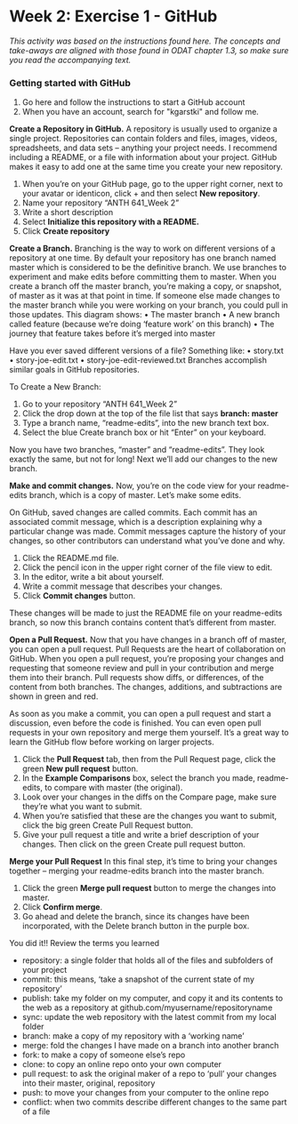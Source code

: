 # Week 2: Exercise 1 - GitHub
_This activity was based on the instructions found here. The concepts and take-aways are aligned with those found in ODAT chapter 1.3, so make sure you read the accompanying text._

### Getting started with GitHub
1. Go here and follow the instructions to start a GitHub account
2. When you have an account, search for "kgarstki" and follow me. 

__Create a Repository in GitHub.__ A repository is usually used to organize a single project. Repositories can contain folders and files, images, videos, spreadsheets, and data sets – anything your project needs. I recommend including a README, or a file with information about your project. GitHub makes it easy to add one at the same time you create your new repository.
1.	When you’re on your GitHub page, go to the upper right corner, next to your avatar or identicon, click + and then select __New repository__.
2.	Name your repository “ANTH 641_Week 2” 
3.	Write a short description
4.	Select __Initialize this repository with a README.__
5.	Click __Create repository__

__Create a Branch.__ Branching is the way to work on different versions of a repository at one time. By default your repository has one branch named master which is considered to be the definitive branch. We use branches to experiment and make edits before committing them to master.
When you create a branch off the master branch, you’re making a copy, or snapshot, of master as it was at that point in time. If someone else made changes to the master branch while you were working on your branch, you could pull in those updates.
This diagram shows:
•	The master branch
•	A new branch called feature (because we’re doing ‘feature work’ on this branch)
•	The journey that feature takes before it’s merged into master

Have you ever saved different versions of a file? Something like:
•	story.txt
•	story-joe-edit.txt
•	story-joe-edit-reviewed.txt
Branches accomplish similar goals in GitHub repositories.

To Create a New Branch:
1.	Go to your repository “ANTH 641_Week 2”
2.	Click the drop down at the top of the file list that says __branch: master__
3.	Type a branch name, “readme-edits”, into the new branch text box.  
4.	Select the blue Create branch box or hit “Enter” on your keyboard. 

Now you have two branches, “master” and “readme-edits”. They look exactly the same, but not for long! Next we’ll add our changes to the new branch.

__Make and commit changes.__ Now, you’re on the code view for your readme-edits branch, which is a copy of master. Let’s make some edits.

On GitHub, saved changes are called commits. Each commit has an associated commit message, which is a description explaining why a particular change was made. Commit messages capture the history of your changes, so other contributors can understand what you’ve done and why.
1.	Click the README.md file.
2.	Click the  pencil icon in the upper right corner of the file view to edit.
3.	In the editor, write a bit about yourself.
4.	Write a commit message that describes your changes.
5.	Click __Commit changes__ button.

These changes will be made to just the README file on your readme-edits branch, so now this branch contains content that’s different from master.

__Open a Pull Request.__ Now that you have changes in a branch off of master, you can open a pull request. Pull Requests are the heart of collaboration on GitHub. When you open a pull request, you’re proposing your changes and requesting that someone review and pull in your contribution and merge them into their branch. Pull requests show diffs, or differences, of the content from both branches. The changes, additions, and subtractions are shown in green and red.

As soon as you make a commit, you can open a pull request and start a discussion, even before the code is finished. You can even open pull requests in your own repository and merge them yourself. It’s a great way to learn the GitHub flow before working on larger projects.
1.	Click the __Pull Request__ tab, then from the Pull Request page, click the green __New pull request__ button.
2.	In the __Example Comparisons__ box, select the branch you made, readme-edits, to compare with master (the original).
3.	Look over your changes in the diffs on the Compare page, make sure they’re what you want to submit.
4.	When you’re satisfied that these are the changes you want to submit, click the big green Create Pull Request button.
5.	Give your pull request a title and write a brief description of your changes. Then click on the green Create pull request button. 

__Merge your Pull Request__ In this final step, it’s time to bring your changes together – merging your readme-edits branch into the master branch.
1.	Click the green __Merge pull request__ button to merge the changes into master.
2.	Click __Confirm merge__.
3.	Go ahead and delete the branch, since its changes have been incorporated, with the Delete branch button in the purple box.

You did it!! Review the terms you learned
+ repository: a single folder that holds all of the files and subfolders of your project
+	commit: this means, ‘take a snapshot of the current state of my repository’
+	publish: take my folder on my computer, and copy it and its contents to the web as a repository at github.com/myusername/repositoryname
+	sync: update the web repository with the latest commit from my local folder
+	branch: make a copy of my repository with a ‘working name’
+	merge: fold the changes I have made on a branch into another branch
+	fork: to make a copy of someone else’s repo
+	clone: to copy an online repo onto your own computer
+	pull request: to ask the original maker of a repo to ‘pull’ your changes into their master, original, repository
+	push: to move your changes from your computer to the online repo
+	conflict: when two commits describe different changes to the same part of a file




